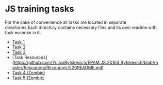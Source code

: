 <h1>JS training tasks</h1>
For the sake of convenience all tasks are located in separate directories.Each directory contains necessary files and its own readme with task essense in it. 

* [Task 1](https://github.com/YuliyaBytskevich/EPAM.JS.2016S.Bytskevich/blob/master/Task%201/T1%20README.md)
* [Task 2](https://github.com/YuliyaBytskevich/EPAM.JS.2016S.Bytskevich/blob/master/Task%202/T2%20README.md)
* [Task 3](https://github.com/YuliyaBytskevich/EPAM.JS.2016S.Bytskevich/blob/master/Task%203/T3%20README.md)
* [Task Resources] (https://github.com/YuliyaBytskevich/EPAM.JS.2016S.Bytskevich/blob/master/Resources/Resources%20README.md)
* [Task 4 (Zombie)](https://github.com/YuliyaBytskevich/EPAM.JS.2016S.Bytskevich/blob/master/Zombie/Zombie%20README.md)
* [Task 5 (Zombie)](https://github.com/YuliyaBytskevich/EPAM.JS.2016S.Bytskevich/blob/master/Zombie/Zombie%20README.md)
